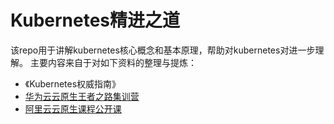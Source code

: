 # Kubernetes精进之道

该repo用于讲解kubernetes核心概念和基本原理，帮助对kubernetes对进一步理解。
主要内容来自于对如下资料的整理与提炼：
* 《Kubernetes权威指南》
* [华为云云原生王者之路集训营](https://education.huaweicloud.com/programs/63384278-52ab-42e9-8e67-5dff5a9f37fd/about)
* [阿里云云原生课程公开课](https://edu.aliyun.com/roadmap/cloudnative)